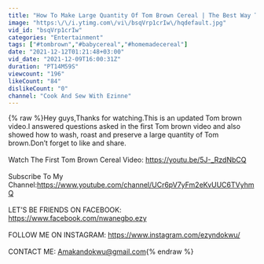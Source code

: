```yaml
---
title: "How To Make Large Quantity Of Tom Brown Cereal | The Best Way To Preserve Homemade Cereal |"
image: "https:\/\/i.ytimg.com\/vi\/bsqVrp1crIw\/hqdefault.jpg"
vid_id: "bsqVrp1crIw"
categories: "Entertainment"
tags: ["#tombrown","#babycereal","#homemadecereal"]
date: "2021-12-12T01:21:48+03:00"
vid_date: "2021-12-09T16:00:31Z"
duration: "PT14M59S"
viewcount: "196"
likeCount: "84"
dislikeCount: "0"
channel: "Cook And Sew With Ezinne"
---
```

{% raw %}Hey guys,Thanks for watching.This is an updated Tom brown video.I answered questions asked in the first Tom brown video and also showed how to wash, roast and preserve a large quantity of Tom brown.Don’t forget to like and share.<br /><br />Watch The First Tom Brown Cereal Video: <a rel="nofollow" target="blank" href="https://youtu.be/5J-_RzdNbCQ">https://youtu.be/5J-_RzdNbCQ</a><br /><br />Subscribe To My Channel:<a rel="nofollow" target="blank" href="https://www.youtube.com/channel/UCr6pV7yFm2eKvUUC6TVyhmQ">https://www.youtube.com/channel/UCr6pV7yFm2eKvUUC6TVyhmQ</a><br /><br />LET’S BE FRIENDS ON FACEBOOK: <a rel="nofollow" target="blank" href="https://www.facebook.com/nwanegbo.ezy">https://www.facebook.com/nwanegbo.ezy</a><br /><br />FOLLOW ME ON INSTAGRAM: <a rel="nofollow" target="blank" href="https://www.instagram.com/ezyndokwu/">https://www.instagram.com/ezyndokwu/</a><br /><br />CONTACT ME: Amakandokwu@gmail.com{% endraw %}
